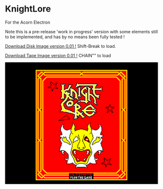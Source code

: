 # KnightLore

For the Acorn Electron

Note this is a pre-release 'work in progress' version with some elements still to be implemented, and has by no means been fully tested !

[Download Disk Image version 0.01 !](https://github.com/Snuggsy187/Electron-KnightLore/raw/main/Releases/KnightLore-E.ssd)
Shift-Break to load.

[Download Tape Image version 0.01 !](https://github.com/Snuggsy187/Electron-KnightLore/raw/main/Releases/KnightLore-E.uef)
CHAIN"" to load

![Electron KnightLore](https://github.com/Snuggsy187/Electron-KnightLore/raw/main/png/1.png)


